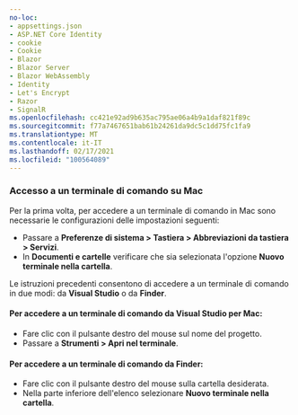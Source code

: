 ```yaml
---
no-loc:
- appsettings.json
- ASP.NET Core Identity
- cookie
- Cookie
- Blazor
- Blazor Server
- Blazor WebAssembly
- Identity
- Let's Encrypt
- Razor
- SignalR
ms.openlocfilehash: cc421e92ad9b635ac795ae06a4b9a1daf821f89c
ms.sourcegitcommit: f77a7467651bab61b24261da9dc5c1dd75fc1fa9
ms.translationtype: MT
ms.contentlocale: it-IT
ms.lasthandoff: 02/17/2021
ms.locfileid: "100564089"
---
```

### <a name="accessing-a-command-terminal-on-mac"></a>Accesso a un terminale di comando su Mac

Per la prima volta, per accedere a un terminale di comando in Mac sono necessarie le configurazioni delle impostazioni seguenti:

* Passare a **Preferenze di sistema > Tastiera > Abbreviazioni da tastiera > Servizi**.
* In **Documenti e cartelle** verificare che sia selezionata l'opzione **Nuovo terminale nella cartella**.

Le istruzioni precedenti consentono di accedere a un terminale di comando in due modi: da **Visual Studio** o da **Finder**. 

#### <a name="to-access-a-command-terminal-from-visual-studio-for-mac"></a>Per accedere a un terminale di comando da Visual Studio per Mac:

* Fare clic con il pulsante destro del mouse sul nome del progetto.
* Passare a **Strumenti > Apri nel terminale**.

#### <a name="to-access-a-command-terminal-from-finder"></a>Per accedere a un terminale di comando da Finder:

* Fare clic con il pulsante destro del mouse sulla cartella desiderata.
* Nella parte inferiore dell'elenco selezionare **Nuovo terminale nella cartella**.
